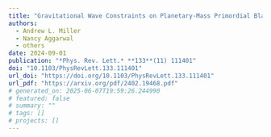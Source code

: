 ```yaml
---
title: "Gravitational Wave Constraints on Planetary-Mass Primordial Black Holes Using LIGO O3a Data"
authors:
  - Andrew L. Miller
  - Nancy Aggarwal
  - others
date: 2024-09-01
publication: "*Phys. Rev. Lett.* **133**(11) 111401"
doi: "10.1103/PhysRevLett.133.111401"
url_doi: "https://doi.org/10.1103/PhysRevLett.133.111401"
url_pdf: "https://arxiv.org/pdf/2402.19468.pdf"
# generated_on: 2025-06-07T19:59:26.244990
# featured: false
# summary: ""
# tags: []
# projects: []
---
```

